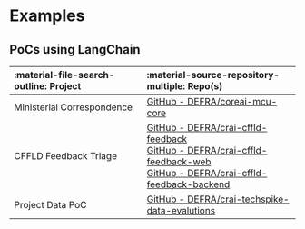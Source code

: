 # Examples

## PoCs using LangChain

| :material-file-search-outline: Project | :material-source-repository-multiple: Repo(s)                                                            |
| :------------------------------------- | :------------------------------------------------------------------------------------------------------- |
| Ministerial Correspondence             | [GitHub - DEFRA/coreai-mcu-core](https://github.com/DEFRA/coreai-mcu-core)                               |
| CFFLD Feedback Triage                  | [GitHub - DEFRA/crai-cffld-feedback](https://github.com/DEFRA/crai-cffld-feedback/)<br/>[GitHub - DEFRA/crai-cffld-feedback-web](https://github.com/DEFRA/crai-cffld-feedback-web)<br/>[GitHub - DEFRA/crai-cffld-feedback-backend](https://github.com/DEFRA/crai-cffld-feedback-backend/)   |
| Project Data PoC                       | [GitHub - DEFRA/crai-techspike-data-evalutions](https://github.com/DEFRA/crai-techspike-data-evalutions) |